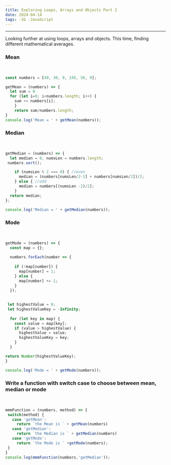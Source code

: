 ```yaml
---
title: Exploring Loops, Arrays and Objects Part 2
date: 2024-04-14
tags: -IG -JavaScript
---
```


<hr>
<div>

Looking further at using loops, arrays and objects. This time, finding different mathematical averages.

<h3>Mean</h3><br>

``` js
const numbers = [49, 30, 9, 245, 56, 9];

getMean = (numbers) => {
  let sum = 0
  for (let i=0; i<numbers.length; i++) {
    sum += numbers[i];
    }
    return sum/numbers.length;
}
console.log('Mean = ' + getMean(numbers));
```
<h3>Median</h3><br>

``` js
getMedian = (numbers) => {
  let median = 0, numsLen = numbers.length;
 numbers.sort(); 

    if (numsLen % 2 === 0) { //even
      median = (numbers[numsLen/2-1] + numbers[numsLen/2])/2;
    } else { //odd
      median = numbers[(numsLen -1)/2];
    }
  return median;
};

console.log('Median = ' + getMedian(numbers));

```
<h3>Mode</h3><br>

``` js
getMode = (numbers) => {
  const map = {};
  
  numbers.forEach(number => {
 
    if (!map[number]) {
      map[number] = 1;
    } else {
      map[number] += 1;
    } 
  });
  
  
 let highestValue = 0;
 let highestValueKey = -Infinity;
 
  for (let key in map) {
    const value = map[key];
    if (value > highestValue) {
      highestValue = value;
      highestValueKey = key;
    }
  }

return Number(highestValueKey);
}

console.log('Mode = ' + getMode(numbers));

 ```
<h3>Write a function with switch case to choose between mean, median or mode</h3><br>

 ``` js 
mmmFunction = (numbers, method) => {
  switch(method) {
    case 'getMean': 
      return `the Mean is ` + getMean(numbers)
    case 'getMedian':
      return `the Median is ` + getMedian(numbers)
    case 'getMode':
      return `the Mode is ` +getMode(numbers);
  }
}
console.log(mmmFunction(numbers,'getMedian'));

```
</div>